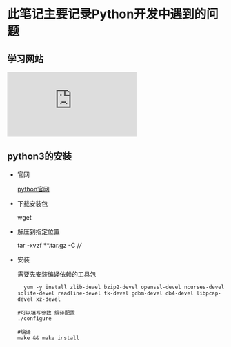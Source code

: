 # 此笔记主要记录Python开发中遇到的问题


## 学习网站

![Python - 菜鸟教程](http://www.runoob.com/python/python-tutorial.html)


## python3的安装

- 官网 

    [python官网](https://www.python.org/)

- 下载安装包

    wget 

- 解压到指定位置

    tar -xvzf **.tar.gz -C /*/*

- 安装


    需要先安装编译依赖的工具包

        yum -y install zlib-devel bzip2-devel openssl-devel ncurses-devel sqlite-devel readline-devel tk-devel gdbm-devel db4-devel libpcap-devel xz-devel


    ```
    #可以填写参数 编译配置
    ./configure

    #编译
    make && make install
    ```